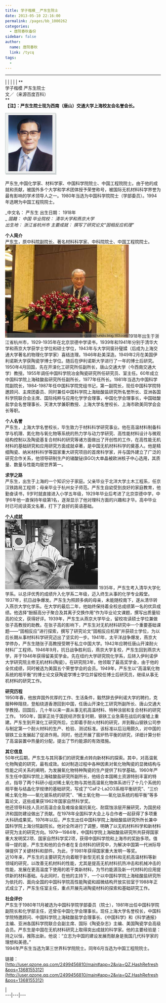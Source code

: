 ```yaml
---
title: 学子楷模__严东生院士
date: 2013-05-10 22:16:00
permalink: /pages/bb_1000262
categories: 
  - 唐院春秋备份
sidebar: false
author: 
  name: 唐院春秋
  link: /tycq
tags: 
  - 
---
```


* * *

  
|  |  |  |  |  **  
学子楷模 严东生院士  
文／（来源百度百科）  
**  
 **【注】：严东生院士现为西南（唐山）交通大学上海校友会名誉会长。**  

![](/pic/img2.ph.126.net_0UpehZllVXyBaj0tYRIwuw==_6598218756308750546.jpg)

严东生,中国化学家、材料学家、中国科学院院士、中国工程院院士。由于他的成就和贡献，被国外多个大学和学术团体授予荣誉称号，被国际无机材料科学界誉为最有影响的学术领导人之一。1980年当选为中国科学院院士（学部委员）。1994年选聘为中国工程院院士。

  
_中文名： 严东生 出生日期： 1918年  
_ _国籍： 中国 毕业院校： 清华大学和燕京大学_  
_出生地： 浙江省杭州市 主要成就： 撰写了研究论文“固相反应机理”_  
  
**个人简介**  
严东生，原中科院副院长、著名材料科学家、中科院院士、中国工程院院士。
![](/pic/img2.ph.126.net_0o79zQLJQBtOtxeGOtUMkw==_6597861415029942905.jpg)1918年出生于浙江省杭州市，1929-1935年在北京崇德中学读书，1939年和1941年分别于清华大学和燕京大学获学士学位和硕士学位，1943年与大学同窗孙璧媃（后成为上海交通大学著名的物理化学学家）喜结连理。1946年赴美深造。1949年2月在美国伊利诺斯大学获陶瓷学博士学位。随后在伊利诺斯大学进行了一年的博士后研究。1950年4月回国，先在开滦化工研究所任副所长，唐山交通大学（今西南交通大学）教授。1955年调任中国科学院冶金陶瓷研究所任研究员、室主任。60年成立中国科学院上海硅酸盐研究所任副所长，1977年任所长。1981年当选为中国科学院副院长，1984-1987年任中国科学院党组书记，第一副院长，现任中国科学院特邀顾问、主席团委员、同时兼任中国科学院上海硅酸盐研究所名誉所长、亚洲各国科学院联合会主席、国际纯粹与应用化学学会理事，中国化学会理事长，中国硅酸盐学会名誉理事长、天津大学兼职教授、上海大学名誉校长、上海市欧美同学会会长等职。  
  
**个人名誉**  
严东生，上海大学名誉校长，毕生致力于材料科学研究事业。他在高温材料制备科学与机理、氮化物与氧化物等系统的热力学与动力学研究、高性能材料设计与微观结构控制以及陶瓷基复合材料的研究等诸方面做出了开创性的工作，在高性能无机材料的基础研究和应用研究方面成就卓著，是中国无机材料科学的奠基人。他是精细陶瓷、纳米材料科学等国家重大研究项目的首席科学家，并与国外建立了广泛的研究合作关系，他领导研制生产的锗酸铋(BGO)大单晶被欧洲核子中心选用，其质量、数量与性能均居世界第一。  
  
**求学之路**  
严东生，出生于上海的一个知识分子家庭。父亲毕业于北洋大学土木工程系，任京汉铁路局工程师；母亲毕业于杭州女子师范。严东生自幼受到良好的家庭教育，他勤奋读书，9岁时就直接进入小学五年级，1929年毕业后考进了北京崇德中学，中学6年他一直保持年级第1名，逐渐显示了他对理科方面的兴趣和才华。高中毕业时已可阅读英文名著，打下了良好的英语基础。  
  
**个人成就**  
![](/pic/img1.ph.126.net__2DFdvNaBmfewHJVYgV_Pg==_3240058457016384238.jpg)
1935年，严东生考入清华大学化学系。以总评优秀的成绩升入化学系二年级，迈入终生从事的化学专业殿堂。1937年，抗日战争爆发。严东生为照顾多病的母亲，未能随校南下，遂从清华转入燕京大学化学系。在大学的最后二年，他始终保持着全校总成绩第一名的优异成绩。他选择“酚醛高分子聚合及其离子交换作用”作为毕业论文课题，撰写出质量较高的论文，获得好评。1939年，严东生从燕京大学毕业，留校攻读硕士学位兼做张子高教授的助教。在张子高的影响下，严东生对无机材料研究中一个重要基础课题——“固相反应”进行探索，撰写了研究论文“固相反应机理”并获硕士学位，为以后长期从事材料科学研究迈出了坚实的一步。1941年，太平洋战争爆发，燕京大学停办，严东生随张子高教授受聘于私立中国大学。1942年应聘任唐山开滦耐火材料厂工程师。1946年9月，抗日战争胜利后，燕京大学复校，严东生回到燕京大学，并于1946年获得留美奖学金。先在纽约大学研究院化学系，后转入伊利诺伊大学研究院主修无机材料(陶瓷）。在研究院3年，他领取了最高奖学金，由于他的全优成绩，同时被选为美国五个荣誉学会的会员。1949年，严东生以“高温氧化物系统的相平衡”的博士论文获陶瓷学博士学位并留校任博士后研究员，继续从事无机材料的研究工作。  
  
**研究历程**  
1950年春，他放弃国外优厚的工作、生活条件，毅然辞去伊利诺大学的聘约，克服种种阻挠，登船绕道香港回到中国，任唐山开滦化工研究所副所长、唐山交通大学教授。回国后，几十年以来一直从事无机高温材料、特种涂层和复合材料的研究工作。
1950年，国家正处于国民经济恢复时期，钢铁工业急需在战后的废墟上重建。严东生到开滦化工研究所后，立即着手耐火材料的研究，并到鞍山钢铁公司参与制定第一个耐火材料的生产、检验、测试标准。该标准以后沿用颇久，对中国的钢铁工业发展起了促进作用。同时，他还开展了窑炉热平衡的研究，详细计算分析了高温装置中热量的分配，提出了节约能源的有效措施。  
  
**其它信息**  
50年代后期，严东生与其同事们的研究重点转向新材料的探索。其中，对高温氧化物陶瓷的研究，最有成效。如对制造过程中各种因素对氧化物陶瓷的显微结构与性能之间关系的阐明，为发展氧化物特种陶瓷的生产提供了科学基础。1960年严东生任中国科学院上海硅酸盐研究所副所长，他结合本国稀土资源特别丰富的特点，指导了两个科研小组对稀土氧化物与其他高温氧化物体系进行了十几个系统的相平衡与结晶化学规律的基础研究，写成了“CaF2-La2O3系相平衡研究”、“三价稀土氧化物——氧化铍系统的研究”、“稀土氧化物——氧化钛系统的相平衡”等多篇论文，这些成果获1962年国家自然科学奖。  
他还领导科技人员对高温合金及难熔金属抗氧化、耐腐蚀涂层开展研究，为国民经济和国防建设做出了贡献。在1978年全国科学大会上与合作者一起获得了多项重大科研成果奖。1976年以后，严东生出任中国科学院上海硅酸盐研究所所长兼中国科学院上海分院副院长。他对全所进行了调整，明确了以无机材料科学和新材料研究为主的研究方向。1979—1984年，中国科学院上海硅酸盐研究所共获得国家重大发明奖2项、国家自然科学奖2项，获得中国科学院和上海市的奖励多项。值得一提的是，严东生和他的合作者在复合材料的研究中，为解决中国第一代洲际导弹提供了关键材料和部件。为此，于1981年获得国家重大发明一等奖。  
近10年来，严东生的主要研究方向着眼于新型无机复合材料和无机高温材料等新领域的研究，以改善无机材料的性能，尤其是提高无机材料抗热冲击和机械冲击的性能，发展在更高温度下使用的若干类新材料，为节约能源及新一代材料的应用提供新的材料基础。与此同时，在他的主持下，一个以中国科学院上海硅酸盐研究所为依托的、面向全国的中国科学院高性能陶瓷和超微结构开放实验室于1988年正式成立了，严东生任室主任，重点开展先进陶瓷材料的探索和基础研究工作。  
  
**社会评价**  
严东生于1980年11月被选为中国科学院学部委员（院士），1981年出任中国科学院副院长和化学部主任，还曾任中国化学会理事长。现任上海大学名誉校长，中国科学院特邀顾问、中国科学院上海硅酸盐学会理事长、《中国科学》和《科学通报》主编、亚洲各国科学院联合会副主席、国际《陶瓷杂志》主编、美国陶瓷学会高级会员。严东生是中国在无机材料研究上取得突出成就的科学家。他的主要经验是：持之以恒，推陈出新。他说：“立志为中国的建设发展而献身是我国几代科学家的理想和美德。”  
1994年严东生当选为第三世界科学院院士。同年6月当选为中国工程院院士。  
  
链接：[http://user.qzone.qq.com/2499456810/main#app=2&via=QZ.HashRefresh&pos=1368155312](http://user.qzone.qq.com/2499456810/main#app=2&via=QZ.HashRefresh&pos=1368155312)  

  
|  
---|---|---